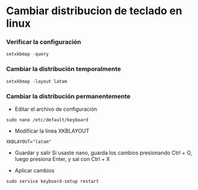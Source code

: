 # Cambiar distribucion de teclado en linux

### Verificar la configuración
```
setxkbmap -query
```

###  Cambiar la distribución temporalmente

```
setxkbmap -layout latam
```

###  Cambiar la distribución permanentemente

- Editar el archivo de configuración
```
sudo nano /etc/default/keyboard
```

- Modificar la línea XKBLAYOUT
```
XKBLAYOUT="latam"
```

- Guardar y salir
Si usaste nano, guarda los cambios presionando Ctrl + O, luego presiona Enter, y sal con Ctrl + X

- Aplicar cambios
```
sudo service keyboard-setup restart
```
